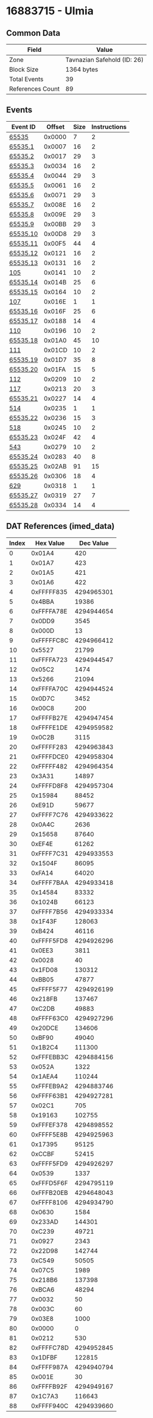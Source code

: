 # 16883715 - Ulmia

## Common Data

| Field            | Value                       |
|------------------|-----------------------------|
| Zone             | Tavnazian Safehold (ID: 26) |
| Block Size       | 1364 bytes                  |
| Total Events     | 39                          |
| References Count | 89                          |

## Events

| Event ID                  | Offset   |   Size |   Instructions |
|---------------------------|----------|--------|----------------|
| [65535](./65535.md)       | 0x0000   |      7 |              2 |
| [65535.1](./65535.1.md)   | 0x0007   |     16 |              2 |
| [65535.2](./65535.2.md)   | 0x0017   |     29 |              3 |
| [65535.3](./65535.3.md)   | 0x0034   |     16 |              2 |
| [65535.4](./65535.4.md)   | 0x0044   |     29 |              3 |
| [65535.5](./65535.5.md)   | 0x0061   |     16 |              2 |
| [65535.6](./65535.6.md)   | 0x0071   |     29 |              3 |
| [65535.7](./65535.7.md)   | 0x008E   |     16 |              2 |
| [65535.8](./65535.8.md)   | 0x009E   |     29 |              3 |
| [65535.9](./65535.9.md)   | 0x00BB   |     29 |              3 |
| [65535.10](./65535.10.md) | 0x00D8   |     29 |              3 |
| [65535.11](./65535.11.md) | 0x00F5   |     44 |              4 |
| [65535.12](./65535.12.md) | 0x0121   |     16 |              2 |
| [65535.13](./65535.13.md) | 0x0131   |     16 |              2 |
| [105](./105.md)           | 0x0141   |     10 |              2 |
| [65535.14](./65535.14.md) | 0x014B   |     25 |              6 |
| [65535.15](./65535.15.md) | 0x0164   |     10 |              2 |
| [107](./107.md)           | 0x016E   |      1 |              1 |
| [65535.16](./65535.16.md) | 0x016F   |     25 |              6 |
| [65535.17](./65535.17.md) | 0x0188   |     14 |              4 |
| [110](./110.md)           | 0x0196   |     10 |              2 |
| [65535.18](./65535.18.md) | 0x01A0   |     45 |             10 |
| [111](./111.md)           | 0x01CD   |     10 |              2 |
| [65535.19](./65535.19.md) | 0x01D7   |     35 |              8 |
| [65535.20](./65535.20.md) | 0x01FA   |     15 |              5 |
| [112](./112.md)           | 0x0209   |     10 |              2 |
| [117](./117.md)           | 0x0213   |     20 |              3 |
| [65535.21](./65535.21.md) | 0x0227   |     14 |              4 |
| [514](./514.md)           | 0x0235   |      1 |              1 |
| [65535.22](./65535.22.md) | 0x0236   |     15 |              3 |
| [518](./518.md)           | 0x0245   |     10 |              2 |
| [65535.23](./65535.23.md) | 0x024F   |     42 |              4 |
| [543](./543.md)           | 0x0279   |     10 |              2 |
| [65535.24](./65535.24.md) | 0x0283   |     40 |              8 |
| [65535.25](./65535.25.md) | 0x02AB   |     91 |             15 |
| [65535.26](./65535.26.md) | 0x0306   |     18 |              4 |
| [629](./629.md)           | 0x0318   |      1 |              1 |
| [65535.27](./65535.27.md) | 0x0319   |     27 |              7 |
| [65535.28](./65535.28.md) | 0x0334   |     14 |              4 |

## DAT References (imed_data)

|   Index | Hex Value   |   Dec Value |
|---------|-------------|-------------|
|       0 | 0x01A4      |         420 |
|       1 | 0x01A7      |         423 |
|       2 | 0x01A5      |         421 |
|       3 | 0x01A6      |         422 |
|       4 | 0xFFFFF835  |  4294965301 |
|       5 | 0x4BBA      |       19386 |
|       6 | 0xFFFFA78E  |  4294944654 |
|       7 | 0x0DD9      |        3545 |
|       8 | 0x000D      |          13 |
|       9 | 0xFFFFFC8C  |  4294966412 |
|      10 | 0x5527      |       21799 |
|      11 | 0xFFFFA723  |  4294944547 |
|      12 | 0x05C2      |        1474 |
|      13 | 0x5266      |       21094 |
|      14 | 0xFFFFA70C  |  4294944524 |
|      15 | 0x0D7C      |        3452 |
|      16 | 0x00C8      |         200 |
|      17 | 0xFFFFB27E  |  4294947454 |
|      18 | 0xFFFFE1DE  |  4294959582 |
|      19 | 0x0C2B      |        3115 |
|      20 | 0xFFFFF283  |  4294963843 |
|      21 | 0xFFFFDCE0  |  4294958304 |
|      22 | 0xFFFFF482  |  4294964354 |
|      23 | 0x3A31      |       14897 |
|      24 | 0xFFFFD8F8  |  4294957304 |
|      25 | 0x15984     |       88452 |
|      26 | 0xE91D      |       59677 |
|      27 | 0xFFFF7C76  |  4294933622 |
|      28 | 0x0A4C      |        2636 |
|      29 | 0x15658     |       87640 |
|      30 | 0xEF4E      |       61262 |
|      31 | 0xFFFF7C31  |  4294933553 |
|      32 | 0x1504F     |       86095 |
|      33 | 0xFA14      |       64020 |
|      34 | 0xFFFF7BAA  |  4294933418 |
|      35 | 0x14584     |       83332 |
|      36 | 0x1024B     |       66123 |
|      37 | 0xFFFF7B56  |  4294933334 |
|      38 | 0x1F43F     |      128063 |
|      39 | 0xB424      |       46116 |
|      40 | 0xFFFF5FD8  |  4294926296 |
|      41 | 0x0EE3      |        3811 |
|      42 | 0x0028      |          40 |
|      43 | 0x1FD08     |      130312 |
|      44 | 0xBB05      |       47877 |
|      45 | 0xFFFF5F77  |  4294926199 |
|      46 | 0x218FB     |      137467 |
|      47 | 0xC2DB      |       49883 |
|      48 | 0xFFFF63C0  |  4294927296 |
|      49 | 0x20DCE     |      134606 |
|      50 | 0xBF90      |       49040 |
|      51 | 0x1B2C4     |      111300 |
|      52 | 0xFFFEBB3C  |  4294884156 |
|      53 | 0x052A      |        1322 |
|      54 | 0x1AEA4     |      110244 |
|      55 | 0xFFFEB9A2  |  4294883746 |
|      56 | 0xFFFF63B1  |  4294927281 |
|      57 | 0x02C1      |         705 |
|      58 | 0x19163     |      102755 |
|      59 | 0xFFFEF378  |  4294898552 |
|      60 | 0xFFFF5E8B  |  4294925963 |
|      61 | 0x17395     |       95125 |
|      62 | 0xCCBF      |       52415 |
|      63 | 0xFFFF5FD9  |  4294926297 |
|      64 | 0x0539      |        1337 |
|      65 | 0xFFFD5F6F  |  4294795119 |
|      66 | 0xFFFB20EB  |  4294648043 |
|      67 | 0xFFFF8106  |  4294934790 |
|      68 | 0x0630      |        1584 |
|      69 | 0x233AD     |      144301 |
|      70 | 0xC239      |       49721 |
|      71 | 0x0927      |        2343 |
|      72 | 0x22D98     |      142744 |
|      73 | 0xC549      |       50505 |
|      74 | 0x07C5      |        1989 |
|      75 | 0x218B6     |      137398 |
|      76 | 0xBCA6      |       48294 |
|      77 | 0x0032      |          50 |
|      78 | 0x003C      |          60 |
|      79 | 0x03E8      |        1000 |
|      80 | 0x0000      |           0 |
|      81 | 0x0212      |         530 |
|      82 | 0xFFFFC78D  |  4294952845 |
|      83 | 0x1DFBF     |      122815 |
|      84 | 0xFFFF987A  |  4294940794 |
|      85 | 0x001E      |          30 |
|      86 | 0xFFFFB92F  |  4294949167 |
|      87 | 0x1C7A3     |      116643 |
|      88 | 0xFFFF940C  |  4294939660 |
